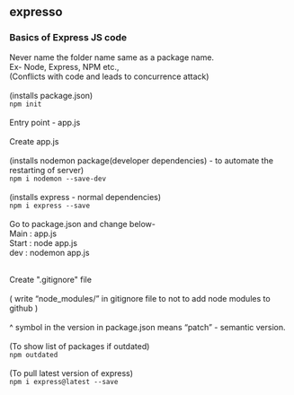 ## expresso
### Basics of Express JS code
Never name the folder name same as a package name.<br/>Ex- Node, Express, NPM etc., <br/>(Conflicts with code and leads to concurrence attack)<br/><br/>
(installs package.json)<br/>
```npm init ```<br/><br/>
Entry point - app.js<br/><br/>
Create app.js<br/><br/>
(installs nodemon package(developer dependencies) - to automate the restarting of server)<br/>
```npm i nodemon --save-dev ```<br/><br/>
(installs express - normal dependencies)<br/>
```npm i express --save``` <br/><br/>
Go to package.json and change below-<br/>
Main : app.js<br/>
Start : node app.js<br/>
dev : nodemon app.js<br/><br/>

Create ".gitignore" file <br/><br/>
( write “node_modules/” in gitignore file to not to add node modules to github )<br/><br/>
^ symbol in the version in package.json means “patch” - semantic version.<br/><br/>
(To show list of packages if outdated)<br/>
```npm outdated``` <br/><br/>
(To pull latest version of express)<br/>
```npm i express@latest --save ```<br/>

